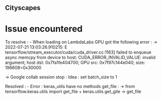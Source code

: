 ## Cityscapes

# Issue encountered

To resolve : - When loading on LambdaLabs GPU got the following error :
-> 2022-07-21 13:03:26.910215: E tensorflow/stream_executor/cuda/cuda_driver.cc:1163] failed to enqueue async memcpy from device to host: CUDA_ERROR_INVALID_VALUE: invalid argument; host dst: 0x7fa1fe404700; GPU src: 0x7f97c144e040; size: 196608=0x30000

-> Google collab session stop :
Idea : set batch_size to 1

Resolved : - Error : keras_utils have no methods get_file :
-> from tensorflow.keras.utils import get_file + keras.utils.get_gile -> get_file
